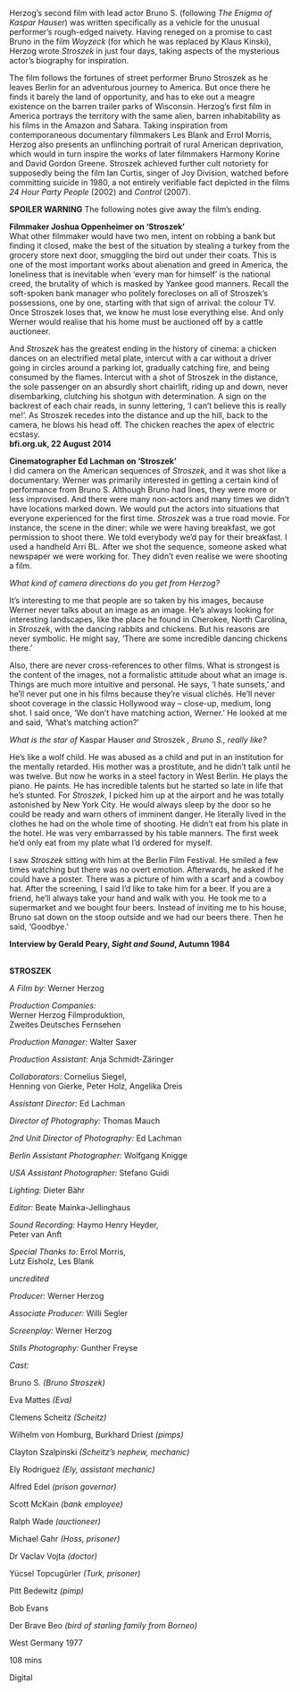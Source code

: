 
Herzog’s second film with lead actor Bruno S. (following _The Enigma of Kaspar Hauser_) was written specifically as a vehicle for the unusual performer’s rough-edged naivety. Having reneged on a promise to cast Bruno in the film _Woyzeck_ (for which he was replaced by Klaus Kinski), Herzog wrote _Stroszek_ in just four days, taking aspects of the mysterious actor’s biography for inspiration.

The film follows the fortunes of street performer Bruno Stroszek as he leaves Berlin for an adventurous journey to America. But once there he finds it barely the land of opportunity, and has to eke out a meagre existence on the barren trailer parks of Wisconsin. Herzog’s first film in America portrays the territory with the same alien, barren inhabitability as his films in the Amazon and Sahara. Taking inspiration from contemporaneous documentary filmmakers Les Blank and Errol Morris, Herzog also presents an unflinching portrait of rural American deprivation, which would in turn inspire the works of later filmmakers Harmony Korine and David Gordon Greene. Stroszek achieved further cult notoriety for supposedly being the film Ian Curtis, singer of Joy Division, watched before committing suicide in 1980, a not entirely verifiable fact depicted in the films  _24 Hour Party People_ (2002) and _Control_ (2007).

**SPOILER WARNING** The following notes give away the film’s ending.

**Filmmaker Joshua Oppenheimer on ‘Stroszek’**  
What other filmmaker would have two men, intent on robbing a bank but finding it closed, make the best of the situation by stealing a turkey from the grocery store next door, smuggling the bird out under their coats. This is one of the most important works about alienation and greed in America, the loneliness that is inevitable when ‘every man for himself’ is the national creed, the brutality of which is masked by Yankee good manners. Recall the soft-spoken bank manager who politely forecloses on all of Stroszek’s possessions, one by one, starting with that sign of arrival: the colour TV. Once Stroszek loses that, we know he must lose everything else. And only Werner would realise that his home must be auctioned off by a cattle auctioneer.

And _Stroszek_ has the greatest ending in the history of cinema: a chicken dances on an electrified metal plate, intercut with a car without a driver going in circles around a parking lot, gradually catching fire, and being consumed by the flames. Intercut with a shot of Stroszek in the distance, the sole passenger on an absurdly short chairlift, riding up and down, never disembarking, clutching his shotgun with determination. A sign on the backrest of each chair reads, in sunny lettering, ‘I can’t believe this is really me!’. As Stroszek recedes into the distance and up the hill, back to the camera, he blows his head off. The chicken reaches the apex of electric ecstasy.  
**bfi.org.uk, 22 August 2014**

**Cinematographer Ed Lachman on ‘Stroszek’**  
I did camera on the American sequences of _Stroszek_, and it was shot like a documentary. Werner was primarily interested in getting a certain kind of performance from Bruno S. Although Bruno had lines, they were more or less improvised. And there were many non-actors and many times we didn’t have locations marked down. We would put the actors into situations that everyone experienced for the first time. _Stroszek_ was a true road movie. For instance, the scene in the diner: while we were having breakfast, we got permission to shoot there. We told everybody we’d pay for their breakfast. I used a handheld Arri BL. After we shot the sequence, someone asked what newspaper we were working for. They didn’t even realise we were shooting a film.

_What kind of camera directions do you get from Herzog?_

It’s interesting to me that people are so taken by his images, because Werner never talks about an image as an image. He’s always looking for interesting landscapes, like the place he found in Cherokee, North Carolina, in _Stroszek_, with the dancing rabbits and chickens. But his reasons are never symbolic. He might say, ‘There are some incredible dancing chickens there.’

Also, there are never cross-references to other films. What is strongest is the content of the images, not a formalistic attitude about what an image is. Things are much more intuitive and personal. He says, ‘I hate sunsets,’ and he’ll never put one in his films because they’re visual clichés. He’ll never shoot coverage in the classic Hollywood way – close-up, medium, long shot. I said once, ‘We don’t have matching action, Werner.’ He looked at me and said, ‘What’s matching action?’

_What is the star of_ Kaspar Hauser _and_ Stroszek _, Bruno S., really like?_

He’s like a wolf child. He was abused as a child and put in an institution for the mentally retarded. His mother was a prostitute, and he didn’t talk until he was twelve. But now he works in a steel factory in West Berlin. He plays the piano. He paints. He has incredible talents but he started so late in life that he’s stunted. For _Stroszek_, I picked him up at the airport and he was totally astonished by New York City. He would always sleep by the door so he could be ready and warn others of imminent danger. He literally lived in the clothes he had on the whole time of shooting. He didn’t eat from his plate in the hotel. He was very embarrassed by his table manners. The first week he’d only eat from my plate what I’d ordered for myself.

I saw _Stroszek_ sitting with him at the Berlin Film Festival. He smiled a few times watching but there was no overt emotion. Afterwards, he asked if he could have a poster. There was a picture of him with a scarf and a cowboy hat. After the screening, I said I’d like to take him for a beer. If you are a friend, he’ll always take your hand and walk with you. He took me to a supermarket and we bought four beers. Instead of inviting me to his house, Bruno sat down on the stoop outside and we had our beers there. Then he said, ‘Goodbye.’

**Interview by Gerald Peary, _Sight and Sound_, Autumn 1984**
<br><br>

**STROSZEK**<br>

_A Film by:_ Werner Herzog<br>

_Production Companies:_  
Werner Herzog Filmproduktion,  
Zweites Deutsches Fernsehen<br>

_Production Manager:_ Walter Saxer<br>

_Production Assistant:_ Anja Schmidt-Zäringer<br>

_Collaborators:_ Cornelius Siegel,  
Henning von Gierke, Peter Holz, Angelika Dreis<br>

_Assistant Director:_ Ed Lachman<br>

_Director of Photography:_ Thomas Mauch<br>

_2nd Unit Director of Photography:_ Ed Lachman<br>

_Berlin Assistant Photographer:_ Wolfgang Knigge<br>

_USA Assistant Photographer:_ Stefano Guidi<br>

_Lighting:_ Dieter Bähr<br>

_Editor:_ Beate Mainka-Jellinghaus<br>

_Sound Recording:_ Haymo Henry Heyder,  
Peter van Anft<br>

_Special Thanks to:_ Errol Morris,  
Lutz Eisholz, Les Blank<br>

_uncredited_<br>

_Producer:_ Werner Herzog<br>

_Associate Producer:_ Willi Segler<br>

_Screenplay:_ Werner Herzog<br>

_Stills Photography:_ Gunther Freyse<br>

_Cast:_<br>

Bruno S. _(Bruno Stroszek)_<br>

Eva Mattes _(Eva)_<br>

Clemens Scheitz _(Scheitz)_<br>

Wilhelm von Homburg, Burkhard Driest _(pimps)_<br>

Clayton Szalpinski _(Scheitz’s nephew, mechanic)_<br>

Ely Rodriguez _(Ely, assistant mechanic)_<br>

Alfred Edel _(prison governor)_<br>

Scott McKain _(bank employee)_<br>

Ralph Wade _(auctioneer)_<br>

Michael Gahr _(Hoss, prisoner)_<br>

Dr Vaclav Vojta _(doctor)_<br>

Yücsel Topcugürler _(Turk, prisoner)_<br>

Pitt Bedewitz _(pimp)_<br>

Bob Evans<br>

Der Brave Beo _(bird of starling family from Borneo)_

West Germany 1977

108 mins

Digital
<!--stackedit_data:
eyJoaXN0b3J5IjpbMTU0MjQ0MjMxNCw0NTM1NTI3OTVdfQ==
-->